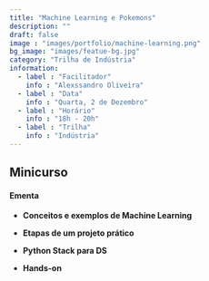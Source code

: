 ```yaml
---
title: "Machine Learning e Pokemons"
description: ""
draft: false
image : "images/portfolio/machine-learning.png"
bg_image: "images/featue-bg.jpg"
category: "Trilha de Indústria"
information:
  - label : "Facilitador"
    info : "Alexssandro Oliveira"
  - label : "Data"
    info : "Quarta, 2 de Dezembro"
  - label : "Horário"
    info : "18h - 20h"
  - label : "Trilha"
    info : "Indústria"
---
```


## Minicurso

#### Ementa

- **Conceitos e exemplos de Machine Learning**


- **Etapas de um projeto prático**
- **Python Stack para DS**
- **Hands-on**
